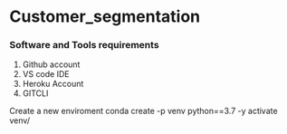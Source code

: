 # Customer_segmentation
### Software and Tools requirements
1. Github account
2. VS code IDE
3. Heroku Account
4. GITCLI

Create a new enviroment
conda create -p venv python==3.7 -y
activate venv/